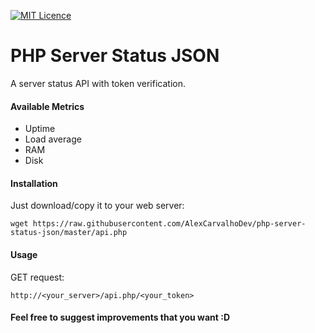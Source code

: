 [![MIT Licence](https://img.shields.io/badge/License-MIT-blue.svg)](https://github.com/AlexCarvalhoDev/php-server-status-json/blob/master/LICENSE)

# PHP Server Status JSON
A server status API with token verification.

#### Available Metrics
* Uptime
* Load average
* RAM
* Disk

#### Installation
Just download/copy it to your web server:
```
wget https://raw.githubusercontent.com/AlexCarvalhoDev/php-server-status-json/master/api.php
```

#### Usage
GET request:
```
http://<your_server>/api.php/<your_token>
```

#### Feel free to suggest improvements that you want :D
